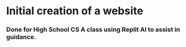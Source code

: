 # Initial creation of a website
### Done for High School CS A class using Replit AI to assist in guidance.
